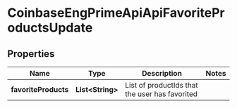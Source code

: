 
# CoinbaseEngPrimeApiApiFavoriteProductsUpdate

## Properties
Name | Type | Description | Notes
------------ | ------------- | ------------- | -------------
**favoriteProducts** | **List&lt;String&gt;** | List of productIds that the user has favorited | 



